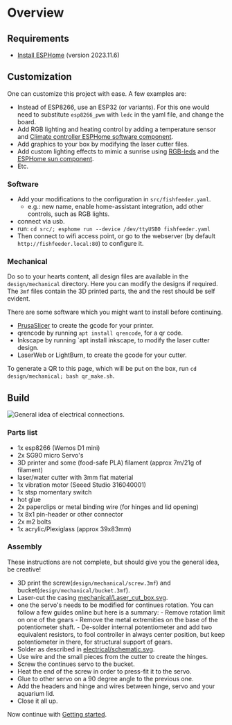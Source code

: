 # Overview

## Requirements

- [Install ESPHome](https://www.esphome.io) (version 2023.11.6)

## Customization

One can customize this project with ease. A few examples are:

- Instead of ESP8266, use an ESP32 (or variants). For this one would need to substitute `esp8266_pwm` with `ledc` in the yaml file, and change the board.
- Add RGB lighting and heating control by adding a temperature sensor and [Climate controller ESPHome software component](https://esphome.io/components/climate/bang_bang).
- Add graphics to your box by modifying the laser cutter files.
- Add custom lighting effects to mimic a sunrise using [RGB-leds](https://esphome.io/components/light/rgb.html) and the [ESPHome sun component](https://esphome.io/components/sun.html).
- Etc.

### Software

- Add your modifications to the configuration in `src/fishfeeder.yaml`.
  - e.g.: new name, enable home-assistant integration, add other controls, such as RGB lights.
- connect via usb.
- run: `cd src/; esphome run --device /dev/ttyUSB0 fishfeeder.yaml `
- Then connect to wifi access point, or go to the webserver (by default `http://fishfeeder.local:80`) to configure it.

### Mechanical

Do so to your hearts content, all design files are available in the `design/mechanical` directory. Here you can modify the designs if required. The `3mf` files contain the 3D printed parts, the and the rest should be self evident.

There are some software which you might want to install before continuing.

- [PrusaSlicer](https://www.prusa3d.com/page/prusaslicer_424/) to create the gcode for your printer.
- qrencode by running `apt install qrencode`, for a qr code.
- Inkscape by running `apt install inkscape, to modify the laser cutter design.
- LaserWeb or LightBurn, to create the gcode for your cutter.

To generate a QR to this page, which will be put on the box, run `cd design/mechanical; bash qr_make.sh`.

## Build

![General idea of electrical connections](https://raw.githubusercontent.com/ColoMAX/fishfeeder/master/design/electrical/schematic.svg).

### Parts list

- 1x esp8266 (Wemos D1 mini)
- 2x SG90 micro Servo's
- 3D printer and some (food-safe PLA) filament (approx 7m/21g of filament)
- laser/water cutter with 3mm flat material
- 1x vibration motor (Seeed Studio 316040001)
- 1x stsp momentary switch
- hot glue
- 2x paperclips or metal binding wire (for hinges and lid opening)
- 1x 8x1 pin-header or other connector
- 2x m2 bolts
- 1x acrylic/Plexiglass (approx 39x83mm)

### Assembly

These instructions are not complete, but should give you the general idea, be creative!

- 3D print the screw(`design/mechanical/screw.3mf`) and bucket(`design/mechanical/bucket.3mf`).
- Laser-cut the casing [mechanical/Laser_cut_box.svg](design/mechanical/Laser_cut_box.svg).
- one the servo's needs to be modified for continues rotation. You can follow a few guides online but here is a summary:
      - Remove rotation limit on one of the gears
      - Remove the metal extremities on the base of the potentiometer shaft.
      - De-solder internal potentiometer and add two equivalent resistors, to fool controller in always center position, but keep potentiometer in there, for structural support of gears.
- Solder as described in [electrical/schematic.svg](https://raw.githubusercontent.com/ColoMAX/fishfeeder/master/design/electrical/schematic.svg).
- Use wire and the small pieces from the cutter to create the hinges.
- Screw the continues servo to the bucket.
- Heat the end of the screw in order to press-fit it to the servo.
- Glue to other servo on a 90 degree angle to the previous one.
- Add the headers and hinge and wires between hinge, servo and your aquarium lid.
- Close it all up.

Now continue with [Getting started](getting-started.md).
